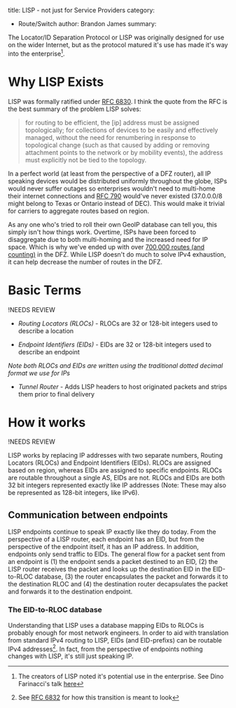 title: LISP - not just for Service Providers
category:
- Route/Switch
author: Brandon James
summary: 

The Locator/ID Separation Protocol or LISP was originally designed for use on the wider Internet, but as the protocol matured it's use has made it's way into the enterprise[^1]. 

# Why LISP Exists

LISP was formally ratified under [RFC 6830](https://tools.ietf.org/html/rfc6830). I think the quote from the RFC is the best summary of the problem LISP solves:

>for routing to be efficient, the [ip] address must be assigned topologically; for collections of devices to be easily and effectively managed, without the need for renumbering in response to topological change (such as that caused by adding or removing attachment points to the network or by mobility events), the address must explicitly not be tied to the topology.

In a perfect world (at least from the perspective of a DFZ router), all IP speaking devices would be distributed uniformly throughout the globe, ISPs would never suffer outages so enterprises wouldn't need to multi-home their internet connections and [RFC 790](https://tools.ietf.org/html/rfc790) would've never existed (37.0.0.0/8 might belong to Texas or Ontario instead of DEC). This would make it trivial for carriers to aggregate routes based on region. 

As any one who's tried to roll their own GeoIP database can tell you, this simply isn't how things work. Overtime, ISPs have been forced to disaggregate due to both multi-homing and the increased need for IP space. Which is why we've ended up with over [700,000 routes (and counting)](https://www.cidr-report.org/as2.0/) in the DFZ. While LISP doesn't do much to solve IPv4 exhaustion, it can help decrease the number of routes in the DFZ. 

# Basic Terms

!NEEDS REVIEW

* *Routing Locators (RLOCs)* - RLOCs are 32 or 128-bit integers used to describe a location

* *Endpoint Identifiers (EIDs)* - EIDs are 32 or 128-bit integers used to describe an endpoint

_Note both RLOCs and EIDs are written using the traditional dotted decimal format we use for IPs_

* *Tunnel Router* - Adds LISP headers to host originated packets and strips them prior to final delivery


# How it works

!NEEDS REVIEW

LISP works by replacing IP addresses with two separate numbers, Routing Locators (RLOCs) and Endpoint Identifiers (EIDs). RLOCs are assigned based on region, whereas EIDs are assigned to specific endpoints. RLOCs are routable throughout a single AS, EIDs are not. RLOCs and EIDs are both 32 bit integers represented exactly like IP addresses (Note: These may also be represented as 128-bit integers, like IPv6). 

## Communication between endpoints

LISP endpoints continue to speak IP exactly like they do today. From the perspective of a LISP router, each endpoint has an EID, but from the perspective of the endpoint itself, it has an IP address. In addition, endpoints only send traffic to EIDs. The general flow for a packet sent from an endpoint is (1) the endpoint sends a packet destined to an EID, (2) the LISP router receives the packet and looks up the destination EID in the EID-to-RLOC database, (3) the router encapsulates the packet and forwards it to the destination RLOC and (4) the destination router decapsulates the packet and forwards it to the destination endpoint.

### The EID-to-RLOC database

Understanding that LISP uses a database mapping EIDs to RLOCs is probably enough for most network engineers. In order to aid with translation from standard IPv4 routing to LISP, EIDs (and EID-prefixs) can be routable IPv4 addresses[^2]. In fact, from the perspective of endpoints nothing changes with LISP, it's still just speaking IP. 
 

[^1]: The creators of LISP noted it's potential use in the enterprise. See Dino Farinacci's talk [here](http://www.youtube.com/watch?v=fxdm-Xouu-k)

[^2]: See [RFC 6832](https://tools.ietf.org/html/rfc6832) for how this transition is meant to look